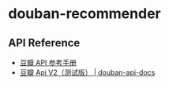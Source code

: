 # douban-recommender

## API Reference

- [豆瓣 API 参考手册](https://web.archive.org/web/20120414004149/http://www.douban.com/service/apidoc/reference/)
- [豆瓣 Api V2（测试版） | douban-api-docs](https://douban-api-docs.zce.me/)
